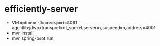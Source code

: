 # efficiently-server

- VM options: -Dserver.port=8081 -agentlib:jdwp=transport=dt_socket,server=y,suspend=n,address=4001
- mvn install
- mvn spring-boot:run 
